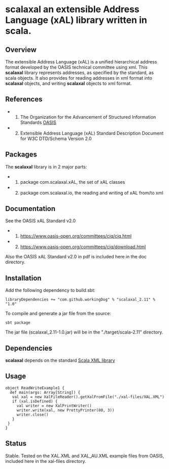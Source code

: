 # **scalaxal** an extensible Address Language (xAL) library written in scala.


## Overview

The extensible Address Language (xAL) is a unified hierarchical address format developed
by the OASIS technical committee using xml. This **scalaxal** library represents addresses,
as specified by the standard, as scala objects. It also provides for reading addresses
in xml format into **scalaxal** objects, and writing **scalaxal** objects to xml format.

## References
 
- 1) The Organization for the Advancement of Structured Information Standards [OASIS](https://www.oasis-open.org/committees/ciq/)
- 2) Extensible Address Language (xAL) Standard Description Document for W3C DTD/Schema Version 2.0

## Packages

The **scalaxal** library is in 2 major parts:
- 1) package com.scalaxal.xAL, the set of xAL classes
- 2) package com.scalaxal.io, the reading and writing of xAL from/to xml

## Documentation

See the OASIS xAL Standard v2.0

- 1) https://www.oasis-open.org/committees/ciq/ciq.html
- 2) https://www.oasis-open.org/committees/ciq/download.html

Also the OASIS xAL Standard v2.0 in pdf is included here in the doc directory.
  
## Installation

Add the following dependency to build.sbt:

    libraryDependencies += "com.github.workingDog" % "scalaxal_2.11" % "1.0"

To compile and generate a jar file from the source:

    sbt package

The jar file (scalaxal_2.11-1.0.jar) will be in the "./target/scala-2.11" directory.

## Dependencies

**scalaxal** depends on the standard [Scala XML library](https://github.com/scala/scala-xml)  

## Usage

    object ReadWriteExample1 {
      def main(args: Array[String]) {
       val xal = new XalFileReader().getXalFromFile("./xal-files/XAL.XML")
       if (xal.isDefined) {
         val writer = new XalPrintWriter()
         writer.write(xal, new PrettyPrinter(80, 3))
         writer.close()
       }
     }
    }

## Status

Stable. 
Tested on the XAL.XML and XAL_AU.XML example files from OASIS, included here in the xal-files directory.


